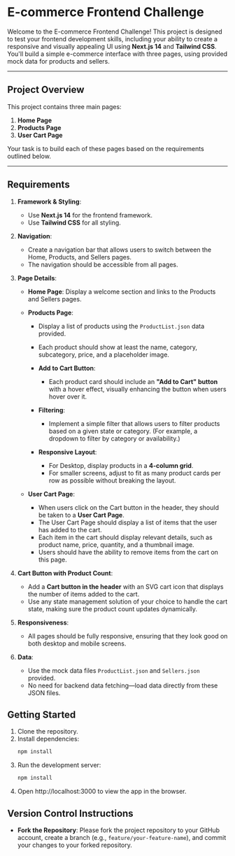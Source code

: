 # E-commerce Frontend Challenge

Welcome to the E-commerce Frontend Challenge! This project is designed to test your frontend development skills, including your ability to create a responsive and visually appealing UI using **Next.js 14** and **Tailwind CSS**. You'll build a simple e-commerce interface with three pages, using provided mock data for products and sellers.

---

## Project Overview

This project contains three main pages:

1. **Home Page**
2. **Products Page**
3. **User Cart Page**


Your task is to build each of these pages based on the requirements outlined below.

---

## Requirements

1. **Framework & Styling**:
   - Use **Next.js 14** for the frontend framework.
   - Use **Tailwind CSS** for all styling.
   
2. **Navigation**:
   - Create a navigation bar that allows users to switch between the Home, Products, and Sellers pages. 
   - The navigation should be accessible from all pages.

3. **Page Details**:
   - **Home Page**: Display a welcome section and links to the Products and Sellers pages.
   - **Products Page**: 
      - Display a list of products using the `ProductList.json` data provided.
      - Each product should show at least the name, category, subcategory, price, and a placeholder image.
     - **Add to Cart Button**:
         - Each product card should include an **"Add to Cart" button** with a hover effect, visually enhancing the button when users hover over it.
      - **Filtering**:
         - Implement a simple filter that allows users to filter products based on a given state or category. (For example, a dropdown to filter by category or availability.)
      
      - **Responsive Layout**:
         - For Desktop, display products in a **4-column grid**.
         - For smaller screens, adjust to fit as many product cards per row as possible without breaking the layout.
  
   - **User Cart Page**:
      - When users click on the Cart button in the header, they should be taken to a **User Cart Page**.
      - The User Cart Page should display a list of items that the user has added to the cart.
      - Each item in the cart should display relevant details, such as product name, price, quantity, and a thumbnail image.
      - Users should have the ability to remove items from the cart on this page.

4. **Cart Button with Product Count**:
   - Add a **Cart button in the header** with an SVG cart icon that displays the number of items added to the cart.
   - Use any state management solution of your choice to handle the cart state, making sure the product count updates dynamically.


5. **Responsiveness**:
   - All pages should be fully responsive, ensuring that they look good on both desktop and mobile screens.

6. **Data**:
   - Use the mock data files `ProductList.json` and `Sellers.json` provided.
   - No need for backend data fetching—load data directly from these JSON files.


## Getting Started

1. Clone the repository.
2. Install dependencies:
   ```bash
   npm install
3. Run the development server:
   ```bash
   npm install
4. Open http://localhost:3000 to view the app in the browser.


## Version Control Instructions

- **Fork the Repository**: Please fork the project repository to your GitHub account, create a branch (e.g., `feature/your-feature-name`), and commit your changes to your forked repository.
